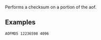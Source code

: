 <!--
layout:  index.html
title:   AOFMD5 - Tile38
class:   command
command: aofmd5
-->

Performs a checksum on a portion of the aof.

## Examples

```tile38
AOFMD5 12236598 4096
```

